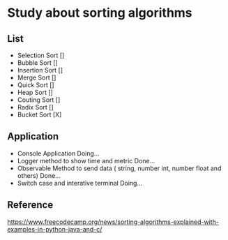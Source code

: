 # Study about sorting algorithms

## List

- Selection Sort []
- Bubble Sort []
- Insertion Sort []
- Merge Sort []
- Quick Sort []
- Heap Sort []
- Couting Sort []
- Radix Sort []
- Bucket Sort [X]

## Application

- Console Application Doing...
- Logger method to show time and metric Done...
- Observable Method to send data ( string, number int, number float and others) Done...
- Switch case and interative terminal Doing...

## Reference

https://www.freecodecamp.org/news/sorting-algorithms-explained-with-examples-in-python-java-and-c/
